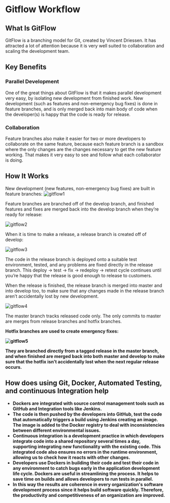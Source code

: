 # Gitflow Workflow

## What Is GitFlow

GitFlow is a branching model for Git, created by Vincent Driessen. It has attracted a lot of attention because it is very well suited to collaboration and scaling the development team.

## Key Benefits

### Parallel Development

One of the great things about GitFlow is that it makes parallel development very easy, by isolating new development from finished work. New development (such as features and non-emergency bug fixes) is done in feature branches, and is only merged back into main body of code when the developer(s) is happy that the code is ready for release.

### Collaboration

Feature branches also make it easier for two or more developers to collaborate on the same feature, because each feature branch is a sandbox where the only changes are the changes necessary to get the new feature working. That makes it very easy to see and follow what each collaborator is doing.

## How It Works

New development (new features, non-emergency bug fixes) are built in feature branches:
![gitflow1](/image/GitFlow1.png)

Feature branches are branched off of the develop branch, and finished features and fixes are merged back into the develop branch when they’re ready for release:

![gitflow2](/image/GitFlow2.png)

When it is time to make a release, a release branch is created off of develop:

![gitflow3](/image/GitFlow3.png)

The code in the release branch is deployed onto a suitable test environment, tested, and any problems are fixed directly in the release branch. This deploy -> test -> fix -> redeploy -> retest cycle continues until you’re happy that the release is good enough to release to customers.

When the release is finished, the release branch is merged into master and into develop too, to make sure that any changes made in the release branch aren’t accidentally lost by new development.

![gitflow4](/image/GitFlow4.png)

The master branch tracks released code only. The only commits to master are merges from release branches and hotfix branches.<b>

Hotfix branches are used to create emergency fixes:

![gitflow5](/image/GitFlow5.png)

They are branched directly from a tagged release in the master branch, and when finished are merged back into both master and develop to make sure that the hotfix isn’t accidentally lost when the next regular release occurs.

## How does using Git, Docker, Automated Testing, and continuous Integration help

* Dockers are integrated with source control management tools such as GitHub and Integration tools like Jenkins. 
* The code is then pushed by the developers into GitHub, test the code that automatically triggers a build using Jenkins creating an image. The image is added to the Docker registry to deal with inconsistencies between different environmental issues.
* Continuous integration is a development practice in which developers integrate code into a shared repository several times a day, supporting integrating new functionality with the existing code. This integrated code also ensures no errors in the runtime environment, allowing us to check how it reacts with other changes.
* Developers use Dockers in building their code and test their code in any environment to catch bugs early in the application development life cycle. Dockers are useful in streamlining the process. It helps to save time on builds and allows developers to run tests in parallel.
* In this way the results are coherence in every organization's software development process since it helps build software quickly. Therefore, the productivity and competitiveness of an organization are improved.
